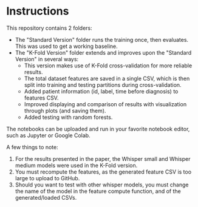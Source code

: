 # Instructions
This repository contains 2 folders:
  * The "Standard Version" folder runs the training once, then evaluates. This was used to get a working baseline.
  * The "K-Fold Version" folder extends and improves upon the "Standard Version" in several ways:
    * This version makes use of K-Fold cross-validation for more reliable results.
    * The total dataset features are saved in a single CSV, which is then split into training and testing partitions during cross-validation.
    * Added patient information (id, label, time before diagnosis) to features CSV.
    * Improved displaying and comparison of results with visualization through plots (and saving them).
    * Added testing with random forests.

The notebooks can be uploaded and run in your favorite notebook editor, such as Jupyter or Google Colab.

A few things to note:
1. For the results presented in the paper, the Whisper small and Whisper medium models were used in the K-Fold version.
2. You must recompute the features, as the generated feature CSV is too large to upload to GitHub.
3. Should you want to test with other whisper models, you must change the name of the model in the feature compute function, and of the generated/loaded CSVs.
